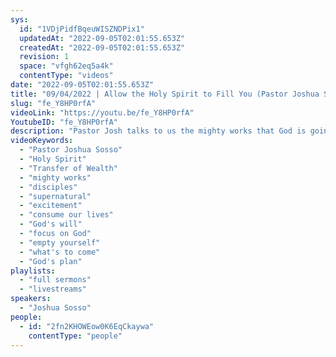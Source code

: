 ```yaml
---
sys:
  id: "1VDjPidfBqeuWISZNDPix1"
  updatedAt: "2022-09-05T02:01:55.653Z"
  createdAt: "2022-09-05T02:01:55.653Z"
  revision: 1
  space: "vfgh62eq5a4k"
  contentType: "videos"
date: "2022-09-05T02:01:55.653Z"
title: "09/04/2022 | Allow the Holy Spirit to Fill You (Pastor Joshua Sosso)"
slug: "fe_Y8HP0rfA"
videoLink: "https://youtu.be/fe_Y8HP0rfA"
YoutubeID: "fe_Y8HP0rfA"
description: "Pastor Josh talks to us the mighty works that God is going to do. In the Bible, the disciples had no idea the miraculous work that God was going to perform. They were led by the Holy Spirit to be used for the supernatural. The same thing goes for us. We have no idea what God is going to do in this earth, but we are excited to see what is to come. Pastor Josh also goes on to say that whatever God speaks to us, it should take up our everyday thoughts. We need to have a hunger for the Holy Spirit to take over us. Get out of the way and allow the Holy Spirit to fill you. This sermon was delivered at Freedom Fellowship Church International in San Antonio, TX.\n"
videoKeywords:
  - "Pastor Joshua Sosso"
  - "Holy Spirit"
  - "Transfer of Wealth"
  - "mighty works"
  - "disciples"
  - "supernatural"
  - "excitement"
  - "consume our lives"
  - "God's will"
  - "focus on God"
  - "empty yourself"
  - "what's to come"
  - "God's plan"
playlists:
  - "full sermons"
  - "livestreams"
speakers:
  - "Joshua Sosso"
people:
  - id: "2fn2KHOWEow0K6EqCkaywa"
    contentType: "people"
---
```


